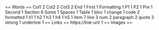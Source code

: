 == Words ==
Col1 2
Col2 2
Col3 2
End 1
First 1
Formatting 1
P1 1
P2 1
Pre 1
Second 1
Section 6
Some 1
Spaces 1
Table 1
bloc 1
change 1
code 2
formatted 1
h1 1
h2 1
h3 1
h4 1
h5 1
item 7
line 3
num 2
paragraph 2
quote 3
strong 1
underline 1
== Links ==
https://link-url/ 1
== Images ==
